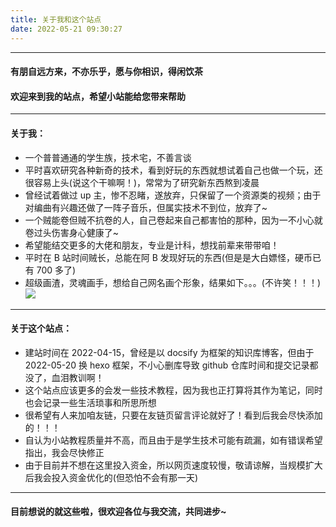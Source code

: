 ```yaml
---
title: 关于我和这个站点
date: 2022-05-21 09:30:27
---
```


---

#### **有朋自远方来，不亦乐乎，愿与你相识，得闲饮茶**

#### **欢迎来到我的站点，希望小站能给您带来帮助**

---

#### **关于我：**

- 一个普普通通的学生族，技术宅，不善言谈
- 平时喜欢研究各种新奇的技术，看到好玩的东西就想试着自己也做一个玩，还很容易上头(说这个干嘛啊！)，常常为了研究新东西熬到凌晨
- 曾经试着做过 up 主，惨不忍睹，遂放弃，只保留了一个资源类的视频；由于对编曲有兴趣还做了一阵子音乐，但属实技术不到位，放弃了~
- 一个贼能卷但贼不抗卷的人，自己卷起来自己都害怕的那种，因为一不小心就卷过头伤害身心健康了~
- 希望能结交更多的大佬和朋友，专业是计科，想找前辈来带带咱！
- 平时在 B 站时间贼长，总能在阿 B 发现好玩的东西(但是是大白嫖怪，硬币已有 700 多了)
- 超级画渣，灵魂画手，想给自己网名画个形象，结果如下。。。(不许笑！！！)  
  ![](https://fastly.jsdelivr.net/gh/ShengQiBaoZao/Image/user.png)

---

#### **关于这个站点：**

- 建站时间在 2022-04-15，曾经是以 docsify 为框架的知识库博客，但由于 2022-05-20 换 hexo 框架，不小心删库导致 github 仓库时间和提交记录都没了，血泪教训啊！
- 这个站点应该更多的会发一些技术教程，因为我也正打算将其作为笔记，同时也会记录一些生活琐事和所思所想
- 很希望有人来加咱友链，只要在友链页留言评论就好了！看到后我会尽快添加的！！！
- 自认为小站教程质量并不高，而且由于是学生技术可能有疏漏，如有错误希望指出，我会尽快修正
- 由于目前并不想在这里投入资金，所以网页速度较慢，敬请谅解，当规模扩大后我会投入资金优化的(但恐怕不会有那一天)

---

#### **目前想说的就这些啦，很欢迎各位与我交流，共同进步~**
